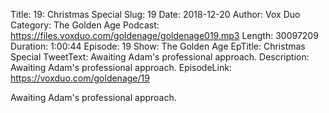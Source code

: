 Title: 19: Christmas Special
Slug: 19
Date: 2018-12-20
Author: Vox Duo
Category: The Golden Age
Podcast: https://files.voxduo.com/goldenage/goldenage019.mp3
Length: 30097209
Duration: 1:00:44
Episode: 19
Show: The Golden Age
EpTitle: Christmas Special
TweetText: Awaiting Adam's professional approach.
Description: Awaiting Adam's professional approach.
EpisodeLink: https://voxduo.com/goldenage/19



Awaiting Adam's professional approach.
